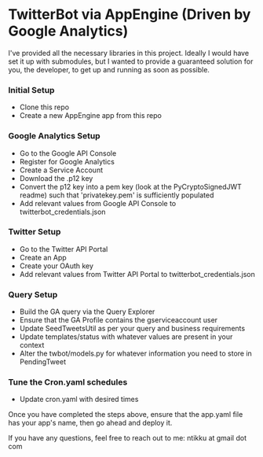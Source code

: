 # TwitterBot via AppEngine (Driven by Google Analytics) #

I've provided all the necessary libraries in this project. Ideally I would have set it up with submodules, but I wanted to provide a guaranteed solution for you, the developer, to get up and running as soon as possible.

### Initial Setup ###
- Clone this repo
- Create a new AppEngine app from this repo

### Google Analytics Setup ###
- Go to the Google API Console
- Register for Google Analytics 
- Create a Service Account
- Download the .p12 key
- Convert the p12 key into a pem key (look at the PyCryptoSignedJWT readme) such that 'privatekey.pem' is sufficiently populated
- Add relevant values from Google API Console to twitterbot_credentials.json

### Twitter Setup ###
- Go to the Twitter API Portal
- Create an App
- Create your OAuth key
- Add relevant values from Twitter API Portal to twitterbot_credentials.json

### Query Setup ###
- Build the GA query via the Query Explorer
- Ensure that the GA Profile contains the gserviceaccount user
- Update SeedTweetsUtil as per your query and business requirements
- Update templates/status with whatever values are present in your context
- Alter the twbot/models.py for whatever information you need to store in PendingTweet

### Tune the Cron.yaml schedules ###
- Update cron.yaml with desired times

Once you have completed the steps above, ensure that the app.yaml file has your app's name, then go ahead and deploy it.

If you have any questions, feel free to reach out to me: ntikku at gmail dot com
